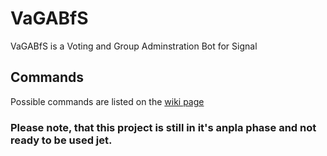 # VaGABfS
 VaGABfS is a Voting and Group Adminstration Bot for Signal
## Commands
Possible commands are listed on the [wiki page](https://github.com/Flottegurke/SBbFlottegurke/wiki)
### Please note, that this project is still in it's anpla phase and not ready to be used jet.
